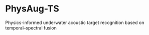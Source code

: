 # PhysAug-TS
Physics-informed underwater acoustic target recognition based on temporal–spectral fusion

